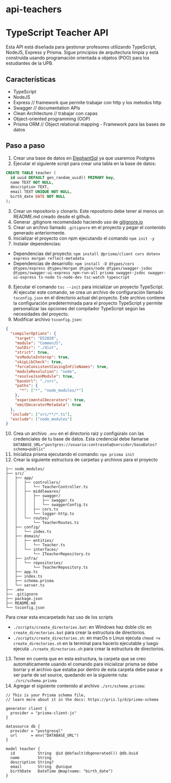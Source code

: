 # api-teachers

# TypeScript Teacher API

Esta API está diseñada para gestionar profesores utilizando TypeScript, NodeJS, Express y Prisma. Sigue principios de arquitectura limpia y está construida usando programación orientada a objetos (POO) para los estudiantes de la UPB.

## Características

- TypeScript
- NodeJS
- Express // framework que permite trabajar con http y los metodos http
- Swagger // documentation APIs
- Clean Architecture // trabajar con capas
- Object-oriented programming (OOP) 
- Prisma ORM // Object relational mapping - Framework para las bases de datos

## Paso a paso

1. Crear una base de datos en [ElephantSql](https://www.elephantsql.com/) ya que usaremos Postgres
2. Ejecutar el siguiente script para crear una tabla en la base de datos:
```sql
CREATE TABLE teacher (
  id uuid DEFAULT gen_random_uuid() PRIMARY key,
  name TEXT NOT NULL,
  description TEXT,
  email TEXT UNIQUE NOT NULL,
  birth_date DATE NOT NULL
);
```
3. Crear un repositorio y clonarlo. Este repositorio debe tener al menos un README.md creado desde el github.
4. Generar .gitignore recomendado haciendo uso de [gitignore.io](https://www.toptal.com/developers/gitignore/api/windows,linux,macos,node)
5. Crear un archivo llamado `.gitignore` en el proyecto y pegar el contenido generado anteriormente.
6. Inicializar el proyecto con npm ejecutando el comando `npm init -y`
7. Instalar dependencias:
 - Dependencias del proyecto: `npm install @prisma/client cors dotenv express morgan reflect-metadata`
 - Dependencias de desarrollo: `npm install -D @types/cors @types/express @types/morgan @types/node @types/swagger-jsdoc @types/swagger-ui-express npm-run-all prisma swagger-jsdoc swagger-ui-express ts-node ts-node-dev tsc-watch typescript`
8. Ejecutar el comando `tsc --init` para inicializar un proyecto TypeScript. Al ejecutar este comando, se crea un archivo de configuración llamado `tsconfig.json` en el directorio actual del proyecto. Este archivo contiene la configuración predeterminada para el proyecto TypeScript y permite personalizar las opciones del compilador TypeScript según las necesidades del proyecto.
9. Modificar archivo `tsconfig.json`:
```json
{
  "compilerOptions": {
    "target": "ES2020",
    "module": "CommonJS",
    "outDir": "./dist",
    "strict": true,
    "esModuleInterop": true,
    "skipLibCheck": true,
    "forceConsistentCasingInFileNames": true,
    "moduleResolution": "node",
    "resolveJsonModule": true,
    "baseUrl": "./src",
    "paths": {
      "*": ["*", "node_modules/*"]
    },
    "experimentalDecorators": true,
    "emitDecoratorMetadata": true
  },
  "include": ["src/**/*.ts"],
  "exclude": ["node_modules"]
}
```
10. Crea un archivo `.env` en el directorio raíz y configúralo con las credenciales de tu base de datos. Esta credencial debe llamarse `DATABASE_URL="postgres://usuario:contraseña@servidor/baseDatos?schema=public"`
11. Inicializa prisma ejecutando el comando: `npx prisma init`
12. Crear la siguiente estructura de carpetas y archivos para el proyecto
```
├── node_modules/
├── src/
│   ├── app/
│   │   ├── controllers/
│   │   │   └── TeacherController.ts
│   │   ├── middlewares/
│   │   │   ├── swagger/
│   │   │   │   ├── swagger.ts
│   │   │   │   └── swaggerConfig.ts
│   │   │   ├── cors.ts
│   │   │   └── logger-http.ts
│   │   └── routes/
│   │       └── TeacherRoutes.ts
│   ├── config/
│   │   └── index.ts
│   ├── domain/
│   │   ├── entities/
│   │   │   └── Teacher.ts
│   │   └── interfaces/
│   │       └── ITeacherRepository.ts
│   ├── infra/
│   │   └── repositories/
│   │       └── TeacherRepository.ts
│   ├── app.ts
│   ├── index.ts
│   ├── schema.prisma
│   └── server.ts
├── .env
├── .gitignore
├── package.json
├── README.md
└── tsconfig.json
```
Para crear esta encarpetado haz uso de los scripts
- `./scripts/create_directories.bat`: en Windows haz doble clic en `create_directories.bat` para crear la estructura de directorios.
- `./scripts/create_directories.sh`: en macOs o Linux ejecuta `chmod +x create_directories.sh` en la terminal para hacerlo ejecutable y luego ejecuta `./create_directories.sh` para crear la estructura de directorios.

13. Tener en cuenta que en esta estructura, la carpeta que se creo automáticamente usando el comando para inicializar prisma se debe borrar y el archivo que estaba por dentro de esta carpeta debe pasar a ser parte de sel source, quedando en la siguiente ruta: `./src/schema.prisma`
14. Agregar el siguiente contenido al archivo `./src/scheme.prisma`:
```
// This is your Prisma schema file,
// learn more about it in the docs: https://pris.ly/d/prisma-schema

generator client {
  provider = "prisma-client-js"
}

datasource db {
  provider = "postgresql"
  url      = env("DATABASE_URL")
}

model teacher {
  id          String  @id @default(dbgenerated()) @db.Uuid
  name        String
  description String?
  email       String  @unique
  birthDate   DateTime @map(name: "birth_date")
}
```